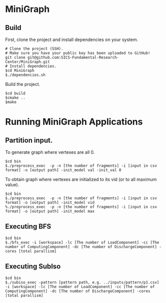 # MiniGraph

## Build

First, clone the project and install dependencies on your system.

```shell
# Clone the project (SSH).
# Make sure you have your public key has been uploaded to GitHub!
git clone git@github.com:SICS-Fundamental-Research-Center/MiniGraph.git
# Install dependencies.
$cd MiniGraph
$./dependencies.sh
```

Build the project.

```shell
$cd build
$cmake ..
$make
```
# Running MiniGraph Applications


## Partition input.
To generate graph where vertexes are all 0.
```shell
$cd bin
$./preprocess_exec  -p -n [the number of fragments] -i [input in csv format] -o [output path] -init_model val -init_val 0
```
To obtain graph where vertexes are initialized to its vid (or to all maximum value).
```shell
$cd bin
$./preprocess_exec  -p -n [the number of fragments] -i [input in csv format] -o [output path] -init_model vid
%./preprocess_exec  -p -n [the number of fragments] -i [input in csv format] -o [output path] -init_model max
```

## Executing BFS

```shell
$cd bin
$./bfs_exec -i [workspace] -lc [The number of LoadComponent] -cc [The number of ComputingComponent] -dc [The number of DischargeComponent] -cores [total parallism]
```

## Executing SubIso

```shell
$cd bin
$./subiso_exec -pattern [pattern path, e.g. ../inputs/pattern/p1.csv] -i [workspace] -lc [The number of LoadComponent] -cc [The number of ComputingComponent] -dc [The number of DischargeComponent] -cores [total parallism]
```
